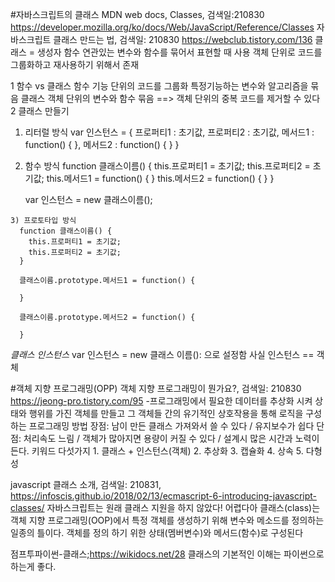 #자바스크립트의 클래스
MDN web docs, Classes, 검색일:210830 https://developer.mozilla.org/ko/docs/Web/JavaScript/Reference/Classes
자바스크립트 클래스 만드는 법, 검색일: 210830 https://webclub.tistory.com/136
클래스 = 생성자 함수
연관있는 변수와 함수를 묶어서 표현할 때 사용
객체 단위로 코드를 그룹화하고 재사용하기 위해서 존재

1 함수 vs 클래스
  함수
    기능 단위의 코드를 그룹화
    특정기능하는 변수와 알고리즘을 묶음
  클래스
    객체 단위의 변수와 함수 묶음 ==> 객체 단위의 중복 코드를 제거할 수 있다
2 클래스 만들기
  1) 리터럴 방식
      var 인스턴스 = {
        프로퍼티1 : 초기값,
        프로퍼티2 : 초기값,
        메서드1 : function() {
        },
        메서드2 : function() {
        }
      }

   2) 함수 방식
      function 클래스이름() {
        this.프로퍼티1 = 초기값;
        this.프로퍼티2 = 초기값;
        this.메서드1 = function() {
       }
        this.메서드2 = function() {
       }
      }

      var 인스턴스 = new 클래스이름();
      
    3) 프로토타입 방식
      function 클래스이름() {
        this.프로퍼티1 = 초기값;
        this.프로퍼티2 = 초기값;
      }

      클래스이름.prototype.메서드1 = function() {

      }

      클래스이름.prototype.메서드2 = function() {

      }
*클래스 인스턴스*
 var 인스턴스 = new 클래스 이름():
 으로 설정함
 사실 인스턴스 == 객체

#객체 지향 프로그래밍(OPP)
객체 지향 프로그래밍이 뭔가요?, 검색일: 210830 https://jeong-pro.tistory.com/95
-프로그래밍에서 필요한 데이터를 추상화 시켜 상태와 행위를 가진 객체를 만들고 그 객체들 간의 유기적인 상호작용을 통해 로직을 구성하는 프로그래밍 방법
  장점: 남이 만든 클래스 가져와서 쓸 수 있다 / 유지보수가 쉽다
  단점: 처리속도 느림 / 객체가 많아지면 용량이 커질 수 있다 / 설계시 많은 시간과 노력이 든다.
  키워드 다섯가지
    1. 클래스 + 인스턴스(객체)
    2. 추상화
    3. 캡슐화
    4. 상속
    5. 다형성
    
javascript 클래스 소개, 검색일: 210831, https://infoscis.github.io/2018/02/13/ecmascript-6-introducing-javascript-classes/
자바스크립트는 원래 클래스 지원을 하지 않았다!
어렵다아
클래스(class)는 객체 지향 프로그래밍(OOP)에서 특정 객체를 생성하기 위해 변수와 메소드를 정의하는 일종의 틀이다. 객체를 정의 하기 위한 상태(멤버변수)와 메서드(함수)로 구성된다

점프투파이썬-클래스;https://wikidocs.net/28 클래스의 기본적인 이해는 파이썬으로 하는게 좋다.

